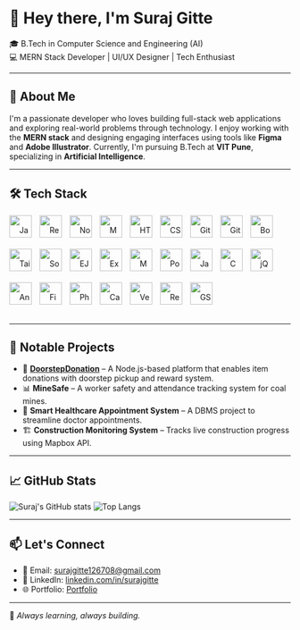 # 👋 Hey there, I'm Suraj Gitte

🎓 B.Tech in Computer Science and Engineering (AI)  
💻 MERN Stack Developer | UI/UX Designer | Tech Enthusiast

---

## 🚀 About Me

I'm a passionate developer who loves building full-stack web applications and exploring real-world problems through technology. I enjoy working with the **MERN stack** and designing engaging interfaces using tools like **Figma** and **Adobe Illustrator**. Currently, I'm pursuing B.Tech at **VIT Pune**, specializing in **Artificial Intelligence**.

---


## 🛠️ Tech Stack

<p align="left" style="line-height: 50px;">
  <img alt="JavaScript" src="https://cdn.jsdelivr.net/gh/devicons/devicon/icons/javascript/javascript-original.svg" width="40" height="40" style="margin-right:10px;" />
  <img alt="React" src="https://cdn.jsdelivr.net/gh/devicons/devicon/icons/react/react-original.svg" width="40" height="40" style="margin-right:10px;" />
  <img alt="Node.js" src="https://cdn.jsdelivr.net/gh/devicons/devicon/icons/nodejs/nodejs-original.svg" width="40" height="40" style="margin-right:10px;" />
  <img alt="MongoDB" src="https://cdn.jsdelivr.net/gh/devicons/devicon/icons/mongodb/mongodb-original.svg" width="40" height="40" style="margin-right:10px;" />
  <img alt="HTML5" src="https://cdn.jsdelivr.net/gh/devicons/devicon/icons/html5/html5-original.svg" width="40" height="40" style="margin-right:10px;" />
  <img alt="CSS3" src="https://cdn.jsdelivr.net/gh/devicons/devicon/icons/css3/css3-original.svg" width="40" height="40" style="margin-right:10px;" />
  <img alt="GitHub" src="https://cdn.jsdelivr.net/gh/devicons/devicon/icons/github/github-original.svg" width="40" height="40" style="margin-right:10px;" />
  <img alt="Git" src="https://cdn.jsdelivr.net/gh/devicons/devicon/icons/git/git-original.svg" width="40" height="40" style="margin-right:10px;" />
  <img alt="Bootstrap" src="https://cdn.jsdelivr.net/gh/devicons/devicon/icons/bootstrap/bootstrap-plain.svg" width="40" height="40" style="margin-right:10px;" />
  <img alt="Tailwind CSS" src="https://cdn.jsdelivr.net/gh/devicons/devicon/icons/tailwindcss/tailwindcss-plain.svg" width="40" height="40" style="margin-right:10px;" />
  <img alt="Socket.IO" src="https://cdn.jsdelivr.net/gh/devicons/devicon/icons/socketio/socketio-original.svg" width="40" height="40" style="margin-right:10px;" />
  <img alt="EJS" src="https://cdn.jsdelivr.net/gh/devicons/devicon/icons/ejs/ejs-original.svg" width="40" height="40" style="margin-right:10px;" />
  <img alt="Express" src="https://cdn.jsdelivr.net/gh/devicons/devicon/icons/express/express-original.svg" width="40" height="40" style="margin-right:10px;" />
  <img alt="MySQL" src="https://cdn.jsdelivr.net/gh/devicons/devicon/icons/mysql/mysql-original.svg" width="40" height="40" style="margin-right:10px;" />
  <img alt="PostgreSQL" src="https://cdn.jsdelivr.net/gh/devicons/devicon/icons/postgresql/postgresql-original.svg" width="40" height="40" style="margin-right:10px;" />
  <img alt="Java" src="https://cdn.jsdelivr.net/gh/devicons/devicon/icons/java/java-original.svg" width="40" height="40" style="margin-right:10px;" />
  <img alt="C" src="https://cdn.jsdelivr.net/gh/devicons/devicon/icons/c/c-original.svg" width="40" height="40" style="margin-right:10px;" />
  <img alt="jQuery" src="https://cdn.jsdelivr.net/gh/devicons/devicon/icons/jquery/jquery-original.svg" width="40" height="40" style="margin-right:10px;" />
  <img alt="Android Studio" src="https://cdn.jsdelivr.net/gh/devicons/devicon/icons/androidstudio/androidstudio-original.svg" width="40" height="40" style="margin-right:10px;" />
  <img alt="Figma" src="https://cdn.jsdelivr.net/gh/devicons/devicon/icons/figma/figma-original.svg" width="40" height="40" style="margin-right:10px;" />
  <img alt="Photoshop" src="https://cdn.jsdelivr.net/gh/devicons/devicon/icons/photoshop/photoshop-line.svg" width="40" height="40" style="margin-right:10px;" />
  <img alt="Canva" src="https://upload.wikimedia.org/wikipedia/commons/3/3f/Canva_Logo.png" width="40" height="40" style="margin-right:10px;" />
  <img alt="Vercel" src="https://cdn.jsdelivr.net/gh/devicons/devicon/icons/vercel/vercel-original.svg" width="40" height="40" style="margin-right:10px;" />
  <img alt="Render" src="https://render.com/favicon.ico" width="40" height="40" style="margin-right:10px;" />
  <img alt="GSAP" src="https://greensock.com/wp-content/themes/greensock/images/gsap-icon.svg" width="40" height="40" />
</p>


---

## 🔨 Notable Projects

- 🔧 **[DoorstepDonation](https://github.com/suraj126708/EDAI)** – A Node.js-based platform that enables item donations with doorstep pickup and reward system.
- 📊 **MineSafe** – A worker safety and attendance tracking system for coal mines.
- 🏥 **Smart Healthcare Appointment System** – A DBMS project to streamline doctor appointments.
- 🏗 **Construction Monitoring System** – Tracks live construction progress using Mapbox API.

---

## 📈 GitHub Stats

![Suraj's GitHub stats](https://github-readme-stats.vercel.app/api?username=suraj126708&show_icons=true&theme=radical)
![Top Langs](https://github-readme-stats.vercel.app/api/top-langs/?username=suraj126708&layout=compact&theme=radical)

---

## 📫 Let's Connect

- 📧 Email: surajgitte126708@gmail.com  
- 💼 LinkedIn: [linkedin.com/in/surajgitte](https://www.linkedin.com/in/suraj-gitte-7b71a7288/)  
- 🌐 Portfolio: [Portfolio](suraj-gitte-portfolio.vercel.app)

---

🔁 *Always learning, always building.*  
